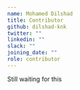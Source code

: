 ```yaml
---
name: Mohamed Dilshad
title: Contributor
github: dilshad-knk
twitter: ""
linkedin: ""
slack: ""
joining_date: ""
role: contributor
---
```


Still waiting for this
